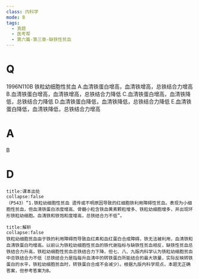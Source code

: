 ```yaml
---
class: 内科学
mode: B
tags:
  - 真题
  - 医考帮
  - 第六篇-第三章-缺铁性贫血
---
```


# Q
1996N110B 铁粒幼细胞性贫血
A.血清铁蛋白增高，血清铁增高，总铁结合力增高
B.血清铁蛋白增高，血清铁增高，总铁结合力降低
C.血清铁蛋白增高，血清铁降低，总铁结合力降低
D.血清铁蛋白降低，血清铁降低，总铁结合力降低
E.血清铁蛋白降低，血清铁降低，总铁结合力增高

# A
B
# D
```ad-note
title:课本出处
collapse:false
（P543）“1.铁粒幼细胞性贫血 遗传或不明原因导致的红细胞铁利用障碍性贫血。表现为小细胞性贫血，但血清铁蛋白浓度增高、骨髓小粒含铁血黄素颗粒增多、铁粒幼细胞增多，并出现环形铁粒幼细胞。血清铁和铁饱和度增高，总铁结合力不低”。
```

```ad-summary
title:解析
collapse:false
铁粒幼细胞贫血由于铁的利用障碍而导致血红素和血红蛋白合成障碍，铁无法被利用，血清铁和血清铁蛋白均增高。以前认为铁粒幼细胞性贫血的铁代谢指标与缺铁性贫血相反，缺铁性贫血总铁结合力升高，铁粒幼细胞性贫血总铁结合力下降，但七、八、九版内科学认为铁粒幼细胞贫血中总铁结合力不低（总铁结合力是指每升血清中的转铁蛋白所能结合的最大铁量，实际反映转铁蛋白的水平，铁粒幼细胞贫血时，转铁蛋白合成不会减少）。根据九版内科学观点，本题无正确答案，但参考答案为B。
```

